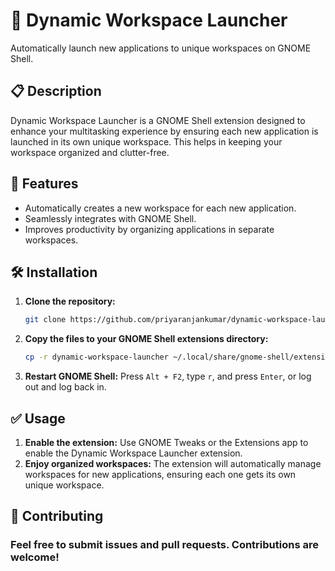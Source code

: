 # 🚀 Dynamic Workspace Launcher

Automatically launch new applications to unique workspaces on GNOME Shell.

## 📋 Description

Dynamic Workspace Launcher is a GNOME Shell extension designed to enhance your multitasking experience by ensuring each new application is launched in its own unique workspace. This helps in keeping your workspace organized and clutter-free.

## 🌟 Features

- Automatically creates a new workspace for each new application.
- Seamlessly integrates with GNOME Shell.
- Improves productivity by organizing applications in separate workspaces.

## 🛠️ Installation

1. **Clone the repository:**
   ```sh
   git clone https://github.com/priyaranjankumar/dynamic-workspace-launcher.git
   ```
2. **Copy the files to your GNOME Shell extensions directory:**
   ```sh
   cp -r dynamic-workspace-launcher ~/.local/share/gnome-shell/extensions/dynamic-workspace-launcher@($whoami)
   ```
3. **Restart GNOME Shell:**
   Press `Alt + F2`, type `r`, and press `Enter`, or log out and log back in.

## ✅ Usage

1. **Enable the extension:**
   Use GNOME Tweaks or the Extensions app to enable the Dynamic Workspace Launcher extension.
2. **Enjoy organized workspaces:**
   The extension will automatically manage workspaces for new applications, ensuring each one gets its own unique workspace.

## 🐛 Contributing

### Feel free to submit issues and pull requests. Contributions are welcome!
